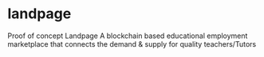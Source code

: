 # landpage
Proof of concept Landpage 
A blockchain based educational employment marketplace that connects the demand & supply for quality teachers/Tutors
